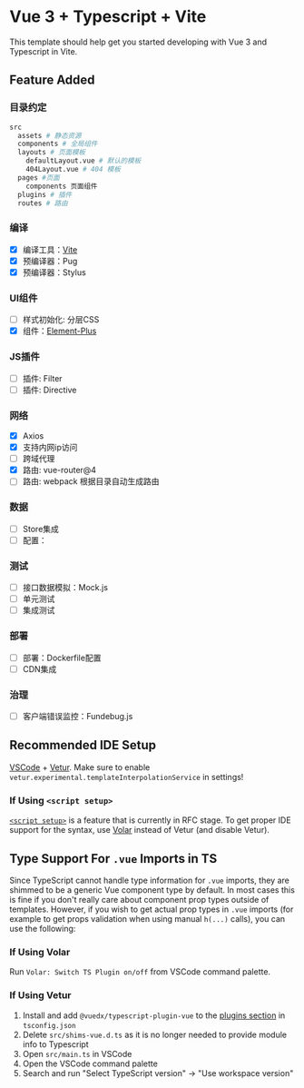 # Vue 3 + Typescript + Vite

This template should help get you started developing with Vue 3 and Typescript in Vite.

## Feature Added
### 目录约定
``` bash
src
  assets # 静态资源
  components # 全局组件
  layouts # 页面模板
    defaultLayout.vue # 默认的模板
    404Layout.vue # 404 模板
  pages #页面
    components 页面组件
  plugins # 插件
  routes # 路由
```
### 编译
- [x] 编译工具：[Vite](https://github.com/vitejs/vite)
- [x] 预编译器：Pug
- [x] 预编译器：Stylus
### UI组件
- [ ] 样式初始化: 分层CSS
- [x] 组件：[Element-Plus](https://github.com/element-plus/element-plus)
### JS插件
- [ ] 插件: Filter
- [ ] 插件: Directive
### 网络
- [x] Axios
- [x] 支持内网ip访问
- [ ] 跨域代理
- [x] 路由: vue-router@4
- [ ] 路由: webpack 根据目录自动生成路由
### 数据
- [ ] Store集成
- [ ] 配置：
### 测试
- [ ] 接口数据模拟：Mock.js
- [ ] 单元测试
- [ ] 集成测试
### 部署
- [ ] 部署：Dockerfile配置
- [ ] CDN集成
### 治理
- [ ] 客户端错误监控：Fundebug.js

## Recommended IDE Setup

[VSCode](https://code.visualstudio.com/) + [Vetur](https://marketplace.visualstudio.com/items?itemName=octref.vetur). Make sure to enable `vetur.experimental.templateInterpolationService` in settings!

### If Using `<script setup>`

[`<script setup>`](https://github.com/vuejs/rfcs/pull/227) is a feature that is currently in RFC stage. To get proper IDE support for the syntax, use [Volar](https://marketplace.visualstudio.com/items?itemName=johnsoncodehk.volar) instead of Vetur (and disable Vetur).

## Type Support For `.vue` Imports in TS

Since TypeScript cannot handle type information for `.vue` imports, they are shimmed to be a generic Vue component type by default. In most cases this is fine if you don't really care about component prop types outside of templates. However, if you wish to get actual prop types in `.vue` imports (for example to get props validation when using manual `h(...)` calls), you can use the following:

### If Using Volar

Run `Volar: Switch TS Plugin on/off` from VSCode command palette.

### If Using Vetur

1. Install and add `@vuedx/typescript-plugin-vue` to the [plugins section](https://www.typescriptlang.org/tsconfig#plugins) in `tsconfig.json`
2. Delete `src/shims-vue.d.ts` as it is no longer needed to provide module info to Typescript
3. Open `src/main.ts` in VSCode
4. Open the VSCode command palette
5. Search and run "Select TypeScript version" -> "Use workspace version"
